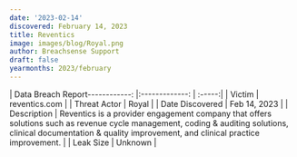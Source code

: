 ```yaml
---
date: '2023-02-14'
discovered: February 14, 2023
title: Reventics
image: images/blog/Royal.png
author: Breachsense Support
draft: false
yearmonths: 2023/february
---
```


| Data Breach Report------------:     |:-------------:    | :-----:|
| Victim      | reventics.com      | 
| Threat Actor      | Royal      | 
| Date Discovered      | Feb 14, 2023      | 
| Description      | Reventics is a provider engagement company that offers solutions such as revenue cycle management, coding & auditing solutions, clinical documentation & quality improvement, and clinical practice improvement.      | 
| Leak Size      | Unknown      | 

